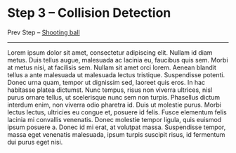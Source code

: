 # Step 3 – Collision Detection

Prev Step – [Shooting ball](./tree/master/02-shootind-ball)

* * *

Lorem ipsum dolor sit amet, consectetur adipiscing elit. Nullam id diam metus. Duis tellus augue, malesuada ac lacinia eu, faucibus quis sem. Morbi at metus nisi, at facilisis sem. Nullam sit amet orci lorem. Aenean blandit tellus a ante malesuada ut malesuada lectus tristique. Suspendisse potenti. Donec urna quam, tempor ut dignissim sed, laoreet quis eros. In hac habitasse platea dictumst. Nunc tempus, risus non viverra ultrices, nisl purus ornare tellus, ut scelerisque nunc sem non turpis. Phasellus dictum interdum enim, non viverra odio pharetra id. Duis ut molestie purus. Morbi lectus lectus, ultricies eu congue et, posuere id felis. Fusce elementum felis lacinia mi convallis venenatis. Donec molestie tempor ligula, quis euismod ipsum posuere a. Donec id mi erat, at volutpat massa. Suspendisse tempor, massa eget venenatis malesuada, ipsum turpis suscipit risus, id fermentum dui purus eget nisi.